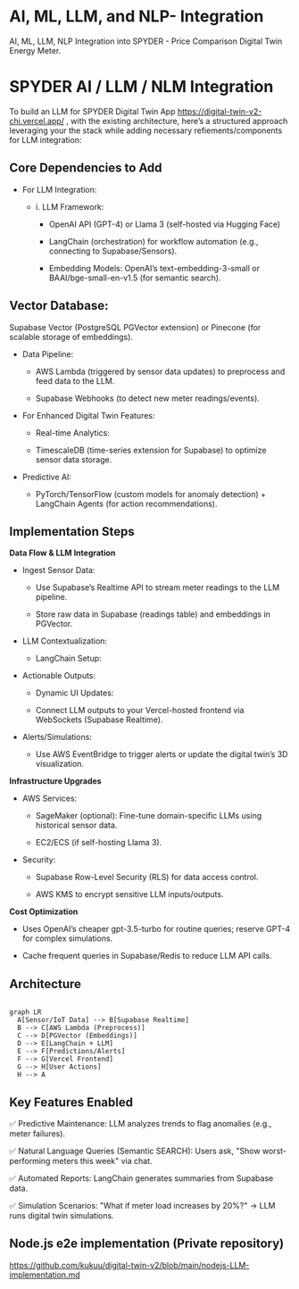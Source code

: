 # AI, ML, LLM, and NLP- Integration
AI, ML, LLM, NLP Integration into SPYDER - Price Comparison  Digital Twin Energy Meter.

# SPYDER AI / LLM / NLM Integration

To build an LLM for SPYDER  Digital Twin App  https://digital-twin-v2-chi.vercel.app/ , with the existing architecture, here’s a structured approach leveraging your the stack while adding necessary refiements/components for LLM integration:


## Core Dependencies to Add

- For LLM Integration:

    - i. LLM Framework:

        - OpenAI API (GPT-4) or Llama 3 (self-hosted via Hugging Face)

        - LangChain (orchestration) for workflow automation (e.g., connecting to Supabase/Sensors).

        - Embedding Models: OpenAI’s text-embedding-3-small or BAAI/bge-small-en-v1.5 (for semantic search).

## Vector Database:

Supabase Vector (PostgreSQL PGVector extension) or Pinecone (for scalable storage of embeddings).

- Data Pipeline:

    - AWS Lambda (triggered by sensor data updates) to preprocess and feed data to the LLM.

    - Supabase Webhooks (to detect new meter readings/events).

- For Enhanced Digital Twin Features:

    - Real-time Analytics:

    - TimescaleDB (time-series extension for Supabase) to optimize sensor data storage.

- Predictive AI:

    - PyTorch/TensorFlow (custom models for anomaly detection) + LangChain Agents (for action recommendations).

## Implementation Steps

**Data Flow & LLM Integration**

- Ingest Sensor Data:

    - Use Supabase’s Realtime API to stream meter readings to the LLM pipeline.

    - Store raw data in Supabase (readings table) and embeddings in PGVector.

- LLM Contextualization:

    - LangChain Setup:
 
- Actionable Outputs:

    - Dynamic UI Updates:

    - Connect LLM outputs to your Vercel-hosted frontend via WebSockets (Supabase Realtime).

- Alerts/Simulations:

    - Use AWS EventBridge to trigger alerts or update the digital twin’s 3D visualization.


**Infrastructure Upgrades**

- AWS Services:

    - SageMaker (optional): Fine-tune domain-specific LLMs using historical sensor data.

    - EC2/ECS (if self-hosting Llama 3).

- Security:

    - Supabase Row-Level Security (RLS) for data access control.

    - AWS KMS to encrypt sensitive LLM inputs/outputs.



**Cost Optimization** 

- Uses OpenAI’s cheaper gpt-3.5-turbo for routine queries; reserve GPT-4 for complex simulations.

- Cache frequent queries in Supabase/Redis to reduce LLM API calls.

## Architecture

```

graph LR
  A[Sensor/IoT Data] --> B[Supabase Realtime]
  B --> C[AWS Lambda (Preprocess)]
  C --> D[PGVector (Embeddings)]
  D --> E[LangChain + LLM]
  E --> F[Predictions/Alerts]
  F --> G[Vercel Frontend]
  G --> H[User Actions]
  H --> A

```


## Key Features Enabled
✅ Predictive Maintenance: LLM analyzes trends to flag anomalies (e.g., meter failures).

✅ Natural Language Queries (Semantic SEARCH): Users ask, "Show worst-performing meters this week" via chat.

✅ Automated Reports: LangChain generates summaries from Supabase data.

✅ Simulation Scenarios: "What if meter load increases by 20%?" → LLM runs digital twin simulations.

## Node.js e2e implementation (Private repository)

https://github.com/kukuu/digital-twin-v2/blob/main/nodejs-LLM-implementation.md

